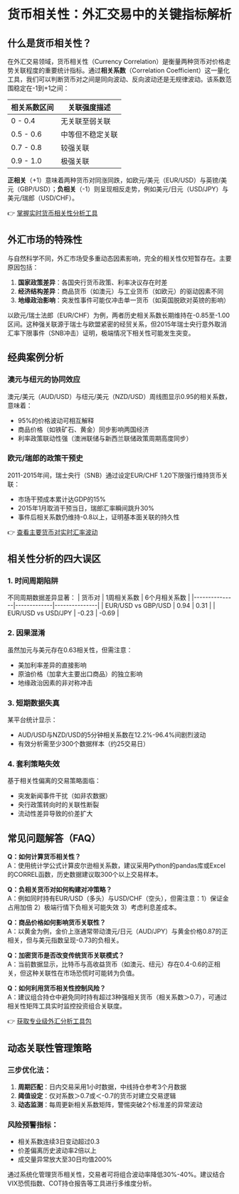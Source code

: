 # 货币相关性：外汇交易中的关键指标解析

## 什么是货币相关性？

在外汇交易领域，货币相关性（Currency Correlation）是衡量两种货币对价格走势关联程度的重要统计指标。通过**相关系数**（Correlation Coefficient）这一量化工具，我们可以判断货币对之间是同向波动、反向波动还是无规律波动。该系数范围稳定在-1到+1之间：

| 相关系数区间 | 关联强度描述       |
|--------------|--------------------|
| 0 - 0.4      | 无关联至弱关联     |
| 0.5 - 0.6    | 中等但不稳定关联   |
| 0.7 - 0.8    | 较强关联           |
| 0.9 - 1.0    | 极强关联           |

**正相关**（+1）意味着两种货币对同涨同跌，如欧元/美元（EUR/USD）与英镑/美元（GBP/USD）；**负相关**（-1）则呈现相反走势，例如美元/日元（USD/JPY）与美元/瑞郎（USD/CHF）。

👉 [掌握实时货币相关性分析工具](https://bit.ly/okx_welcome)

## 外汇市场的特殊性

与自然科学不同，外汇市场受多重动态因素影响，完全的相关性仅短暂存在。主要原因包括：

1. **国家政策差异**：各国央行货币政策、利率决议存在时差
2. **经济结构差异**：商品货币（如澳元）与工业货币（如欧元）的驱动因素不同
3. **地缘政治影响**：突发性事件可能仅冲击单一货币（如英国脱欧对英镑的影响）

以欧元/瑞士法郎（EUR/CHF）为例，两者历史相关系数长期维持在-0.85至-1.00区间。这种强关联源于瑞士与欧盟紧密的经贸关系，但2015年瑞士央行意外取消汇率下限事件（SNB冲击）证明，极端情况下相关性可能发生突变。

## 经典案例分析

### 澳元与纽元的协同效应
澳元/美元（AUD/USD）与纽元/美元（NZD/USD）周线图显示0.95的相关系数，意味着：
- 95%的价格波动可相互解释
- 商品价格（如铁矿石、黄金）同步影响两国经济
- 利率政策联动性强（澳洲联储与新西兰联储政策周期高度同步）

### 欧元/瑞郎的政策干预史
2011-2015年间，瑞士央行（SNB）通过设定EUR/CHF 1.20下限强行维持货币关联：
- 市场干预成本累计达GDP的15%
- 2015年1月取消干预当日，瑞郎汇率瞬间跳升30%
- 事件后相关系数仍维持-0.8以上，证明基本面关联的持久性

👉 [查看主要货币对实时汇率波动](https://bit.ly/okx_welcome)

## 相关性分析的四大误区

### 1. 时间周期陷阱
不同周期数据差异显著：
| 货币对        | 1周相关系数 | 6个月相关系数 |
|---------------|-------------|---------------|
| EUR/USD vs GBP/USD | 0.94        | 0.31          |
| EUR/USD vs USD/JPY | -0.23       | -0.69         |

### 2. 因果混淆
虽然加元与美元存在0.63相关性，但需注意：
- 美加利率差异的直接影响
- 原油价格（加拿大主要出口商品）的独立影响
- 地缘政治因素的非对称冲击

### 3. 短期数据失真
某平台统计显示：
- AUD/USD与NZD/USD的5分钟相关系数在12.2%-96.4%间剧烈波动
- 有效分析需至少300个数据样本（约25交易日）

### 4. 套利策略失效
基于相关性偏离的交易策略面临：
- 突发新闻事件干扰（如非农数据）
- 央行政策转向时的关联性断裂
- 流动性差异导致的价差扩大

## 常见问题解答（FAQ）

**Q：如何计算货币相关性？**  
A：使用统计学公式计算皮尔逊相关系数，建议采用Python的pandas库或Excel的CORREL函数，历史数据建议取300个以上交易样本。

**Q：负相关货币对如何构建对冲策略？**  
A：例如同时持有EUR/USD（多头）与USD/CHF（空头），但需注意：1）保证金占用加倍 2）极端行情下负相关可能失效 3）考虑利息差成本。

**Q：商品价格如何影响货币关联性？**  
A：以黄金为例，金价上涨通常带动澳元/日元（AUD/JPY）与黄金价格0.87的正相关，但与美元指数呈现-0.73的负相关。

**Q：加密货币是否改变传统货币关联模式？**  
A：当前数据显示，比特币与高收益货币（如澳元、纽元）存在0.4-0.6的正相关，但这种关联性在市场恐慌时可能转为负值。

**Q：如何利用货币相关性控制风险？**  
A：建议组合持仓中避免同时持有超过3种强相关货币（相关系数＞0.7），可通过相关性矩阵工具实时监控投资组合关联度。

👉 [获取专业级外汇分析工具包](https://bit.ly/okx_welcome)

## 动态关联性管理策略

### 三步优化法：
1. **周期匹配**：日内交易采用1小时数据，中线持仓参考3个月数据
2. **阈值设定**：仅对系数＞0.7或＜-0.7的货币对建立交易逻辑
3. **动态监测**：每周更新相关系数矩阵，警惕突破2个标准差的异常波动

### 风险预警指标：
- 相关系数连续3日变动超过0.3
- 价差偏离历史波动率2倍以上
- 成交量异常放大至30日均值200%

通过系统化管理货币相关性，交易者可将组合波动率降低30%-40%。建议结合VIX恐慌指数、COT持仓报告等工具进行多维度分析。